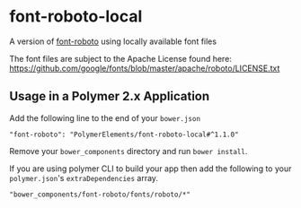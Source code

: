 # font-roboto-local

A version of [font-roboto](https://github.com/PolymerElements/font-roboto) using
locally available font files

The font files are subject to the Apache License found here: https://github.com/google/fonts/blob/master/apache/roboto/LICENSE.txt

## Usage in a Polymer 2.x Application

Add the following line to the end of your `bower.json`

```
"font-roboto": "PolymerElements/font-roboto-local#^1.1.0"
```

Remove your `bower_components` directory and run `bower install`.

If you are using polymer CLI to build your app then add the following to your `polymer.json`'s `extraDependencies` array.

```
"bower_components/font-roboto/fonts/roboto/*"
```

